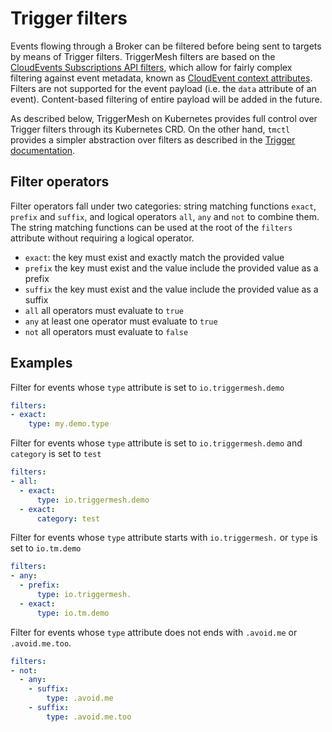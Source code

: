 # Trigger filters

Events flowing through a Broker can be filtered before being sent to targets by means of Trigger filters.
TriggerMesh filters are based on the [CloudEvents Subscriptions API filters](https://github.com/cloudevents/spec/blob/main/subscriptions/spec.md#324-filters), which allow for fairly complex filtering against event metadata, known as [CloudEvent context attributes](https://github.com/cloudevents/spec/blob/v1.0.2/cloudevents/spec.md#context-attributes). Filters are not supported for the event payload (i.e. the `data` attribute of an event). Content-based filtering of entire payload will be added in the future.

As described below, TriggerMesh on Kubernetes provides full control over Trigger filters through its Kubernetes CRD. On the other hand, `tmctl` provides a simpler abstraction over filters as described in the [Trigger documentation](triggers.md).

## Filter operators

Filter operators fall under two categories: string matching functions `exact`, `prefix` and `suffix`, and logical operators `all`, `any` and `not` to combine them. The string matching functions can be used at the root of the `filters` attribute without requiring a logical operator.

- `exact`: the key must exist and exactly match the provided value
- `prefix` the key must exist and the value include the provided value as a prefix
- `suffix` the key must exist and the value include the provided value as a suffix
- `all` all operators must evaluate to `true`
- `any` at least one operator must evaluate to `true`
- `not` all operators must evaluate to `false`

## Examples

Filter for events whose `type` attribute is set to `io.triggermesh.demo`

```yaml
filters:
- exact:
    type: my.demo.type
```

Filter for events whose `type` attribute is set to `io.triggermesh.demo` and `category` is set to `test`

```yaml
filters:
- all:
  - exact:
      type: io.triggermesh.demo
  - exact:
      category: test
```

Filter for events whose `type` attribute starts with `io.triggermesh.` or `type` is set to `io.tm.demo`

```yaml
filters:
- any:
  - prefix:
      type: io.triggermesh.
  - exact:
      type: io.tm.demo
```

Filter for events whose `type` attribute does not ends with `.avoid.me` or `.avoid.me.too`.

```yaml
filters:
- not:
  - any:
    - suffix:
        type: .avoid.me
    - suffix:
        type: .avoid.me.too
```
